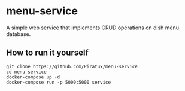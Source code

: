 # menu-service
A simple web service that implements CRUD operations on dish menu database.

## How to run it yourself
```
git clone https://github.com/Piratux/menu-service
cd menu-service
docker-compose up -d
docker-compose run -p 5000:5000 service
```
